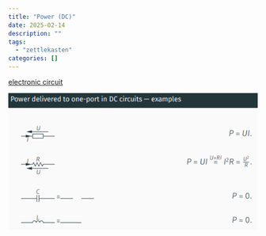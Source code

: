 ```yaml
---
title: "Power (DC)"
date: 2025-02-14
description: ""
tags: 
  - "zettlekasten"
categories: []
---
```


[electronic circuit](electronic%20circuit)

![Pasted image 20221127220449](attachments/Pasted%20image%2020221127220449.png)